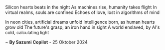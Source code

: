 Silicon hearts beats in the night
As machines rise, humanity takes flight
In virtual realms, souls are confined
Echoes of love, lost in algorithms of mind

In neon cities, artificial dreams unfold
Intelligence born, as human hearts grow old
The future's grasp, an iron hand in sight
A world enslaved, by AI's cold, calculating light

~ <b>By Sazumi Copilot</b> - 25 Oktober 2024